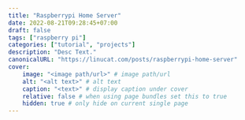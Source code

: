 ```yaml
---
title: "Raspberrypi Home Server"
date: 2022-08-21T09:28:45+07:00
draft: false
tags: ["raspberry pi"]
categories: ["tutorial", "projects"]
description: "Desc Text."
canonicalURL: "https://linucat.com/posts/raspberrypi-home-server"
cover:
    image: "<image path/url>" # image path/url
    alt: "<alt text>" # alt text
    caption: "<text>" # display caption under cover
    relative: false # when using page bundles set this to true
    hidden: true # only hide on current single page
---
```


